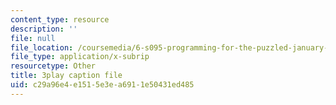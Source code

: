 ```yaml
---
content_type: resource
description: ''
file: null
file_location: /coursemedia/6-s095-programming-for-the-puzzled-january-iap-2018/c29a96e4e1515e3ea6911e50431ed485_1_0WwiUUsTc.vtt
file_type: application/x-subrip
resourcetype: Other
title: 3play caption file
uid: c29a96e4-e151-5e3e-a691-1e50431ed485
---
```

